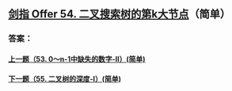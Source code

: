 ## [剑指 Offer 54. 二叉搜索树的第k大节点](https://leetcode-cn.com/problems/merge-two-sorted-lists/)（简单）





### 答案：



#### [上一题（53. 0～n-1中缺失的数字-II）(简单)](https://github.com/sdwwld/leetCode/blob/master/src/main/java/com/wld/java/offer/剑指Offer53-II.md)

#### [下一题（55. 二叉树的深度-I）(简单)](https://github.com/sdwwld/leetCode/blob/master/src/main/java/com/wld/java/offer/剑指Offer55-I.md)